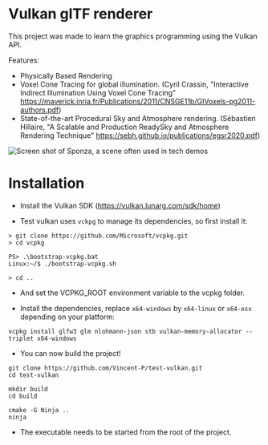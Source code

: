 # Vulkan glTF renderer

This project was made to learn the graphics programming using the Vulkan API.

Features:
- Physically Based Rendering
- Voxel Cone Tracing for global illumination. (Cyril Crassin, "Interactive Indirect Illumination Using Voxel Cone Tracing" https://maverick.inria.fr/Publications/2011/CNSGE11b/GIVoxels-pg2011-authors.pdf)
- State-of-the-art Procedural Sky and Atmosphere rendering. (Sébastien Hillaire, "A Scalable and Production ReadySky and Atmosphere Rendering Technique" https://sebh.github.io/publications/egsr2020.pdf)

![Screen shot of Sponza, a scene often used in tech demos](https://media.discordapp.net/attachments/707881265751261244/755893378184642634/unknown.png?width=1183&height=684)

# Installation

- Install the Vulkan SDK (https://vulkan.lunarg.com/sdk/home)

- Test vulkan uses `vckpg` to manage its dependencies, so first install it:

```
> git clone https://github.com/Microsoft/vcpkg.git
> cd vcpkg

PS> .\bootstrap-vcpkg.bat
Linux:~/$ ./bootstrap-vcpkg.sh

> cd ..
```

- And set the VCPKG_ROOT environment variable to the vcpkg folder.

- Install the dependencies, replace `x64-windows` by `x64-linux` or `x64-osx` depending on your platform:

```
vcpkg install glfw3 glm nlohmann-json stb vulkan-memory-allocator --triplet x64-windows
```

- You can now build the project!

```
git clone https://github.com/Vincent-P/test-vulkan.git
cd test-vulkan

mkdir build
cd build

cmake -G Ninja ..
ninja
```

- The executable needs to be started from the root of the project.
